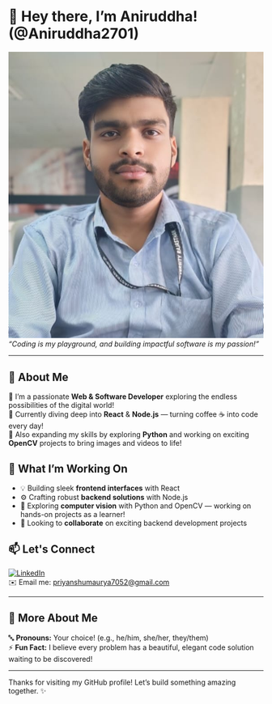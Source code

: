 # 👋 Hey there, I’m **Aniruddha**! (@Aniruddha2701)  

![Profile Image](profile_pic.jpg)  
*“Coding is my playground, and building impactful software is my passion!”*

---

## 🚀 About Me  
🌟 I’m a passionate **Web & Software Developer** exploring the endless possibilities of the digital world!  
👀 Currently diving deep into **React** & **Node.js** — turning coffee ☕ into code every day!  
🐍 Also expanding my skills by exploring **Python** and working on exciting **OpenCV** projects to bring images and videos to life!

## 🔧 What I’m Working On  
- 💡 Building sleek **frontend interfaces** with React  
- ⚙️ Crafting robust **backend solutions** with Node.js  
- 📸 Exploring **computer vision** with Python and OpenCV — working on hands-on projects as a learner!  
- 🤝 Looking to **collaborate** on exciting backend development projects

## 📫 Let's Connect  
[![LinkedIn](https://img.shields.io/badge/LinkedIn-blue?style=for-the-badge&logo=linkedin&logoColor=white)](https://www.linkedin.com/in/aniruddha-99a56531a)  
✉️ Email me: priyanshumaurya7052@gmail.com  

---

## 📝 More About Me  
🔤 **Pronouns:** Your choice! (e.g., he/him, she/her, they/them)  
⚡ **Fun Fact:** I believe every problem has a beautiful, elegant code solution waiting to be discovered!  

---

Thanks for visiting my GitHub profile! Let’s build something amazing together. ✨  
